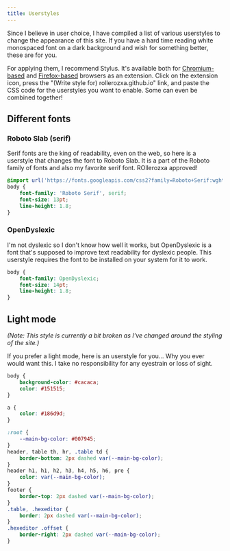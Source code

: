 ```yaml
---
title: Userstyles
---
```


Since I believe in user choice, I have compiled a list of various userstyles to change the appearance of this site. If you have a hard time reading white monospaced font on a dark background and wish for something better, these are for you.

For applying them, I recommend Stylus. It's available both for [Chromium-based](https://chrome.google.com/webstore/detail/stylus/clngdbkpkpeebahjckkjfobafhncgmne) and [Firefox-based](https://addons.mozilla.org/firefox/addon/styl-us/) browsers as an extension. Click on the extension icon, press the "(Write style for) rollerozxa.github.io" link, and paste the CSS code for the userstyles you want to enable. Some can even be combined together!

## Different fonts

### Roboto Slab (serif)
Serif fonts are the king of readability, even on the web, so here is a userstyle that changes the font to Roboto Slab. It is a part of the Roboto family of fonts and also my favorite serif font. ROllerozxa approved!

```css
@import url('https://fonts.googleapis.com/css2?family=Roboto+Serif:wght@400;700&display=swap');
body {
	font-family: 'Roboto Serif', serif;
	font-size: 13pt;
	line-height: 1.8;
}
```

### OpenDyslexic
I'm not dyslexic so I don't know how well it works, but OpenDyslexic is a font that's supposed to improve text readability for dyslexic people. This userstyle requires the font to be installed on your system for it to work.

```css
body {
	font-family: OpenDyslexic;
	font-size: 14pt;
	line-height: 1.8;
}
```

## Light mode
*(Note: This style is currently a bit broken as I've changed around the styling of the site.)*

If you prefer a light mode, here is an userstyle for you... Why you ever would want this. I take no responsibility for any eyestrain or loss of sight.

```css
body {
	background-color: #cacaca;
	color: #151515;
}

a {
	color: #186d9d;
}

:root {
	--main-bg-color: #007945;
}
header, table th, hr, .table td {
	border-bottom: 2px dashed var(--main-bg-color);
}
header h1, h1, h2, h3, h4, h5, h6, pre {
	color: var(--main-bg-color);
}
footer {
	border-top: 2px dashed var(--main-bg-color);
}
.table, .hexeditor {
	border: 2px dashed var(--main-bg-color);
}
.hexeditor .offset {
	border-right: 2px dashed var(--main-bg-color);
}
```
